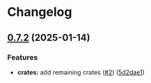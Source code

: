 # Changelog

## [0.7.2](https://github.com/AftermathFinance/aftermath-sdk-rust/compare/af-move-type-v0.7.1...af-move-type-v0.7.2) (2025-01-14)


### Features

* **crates:** add remaining crates ([#2](https://github.com/AftermathFinance/aftermath-sdk-rust/issues/2)) ([5d2dae1](https://github.com/AftermathFinance/aftermath-sdk-rust/commit/5d2dae1392de8ed6a5af63a0e559bd3416112b35))
